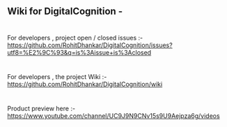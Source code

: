 
## Wiki for DigitalCognition - 
#
For developers , project open / closed issues :- https://github.com/RohitDhankar/DigitalCognition/issues?utf8=%E2%9C%93&q=is%3Aissue+is%3Aclosed
#
For developers , the project Wiki :- https://github.com/RohitDhankar/DigitalCognition/wiki
#
Product preview here :- https://www.youtube.com/channel/UC9J9N9CNv15s9U9Aejpza6g/videos

